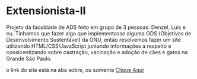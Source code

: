 # Extensionista-II

Projeto da faculdade de ADS feito em grupo de 3 pessoas: Denzel, Luis e eu. Tinhamos que fazer algo que implementasse alguma ODS (Objetivos de Desenvolvimento Sustentável) da ONU, então resolvemos fazer um site utilizando HTML/CSS/JavaScript juntando informações a respeito e consicentizando sobre castração, vacinação e adoção de cães e gatos na Grande São Paulo.

o link do site está na aba sobre, ou somente <a href="https://leturnos.github.io/Extensionista-II/" target="_blank" class="botao">Clique Aqui</a>
 

